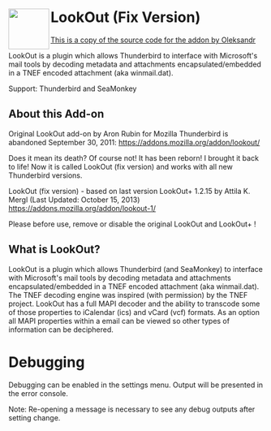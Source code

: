 # LookOut (Fix Version)<img src="src/chrome/skin/LOicon-64.png" width="80" align="left">

[This is a copy of the source code for the addon by Oleksandr](https://addons.thunderbird.net/nn-NO/thunderbird/addon/lookout-fix-version/)

LookOut is a plugin which allows Thunderbird to interface with Microsoft's mail tools by decoding metadata and attachments encapsulated/embedded in a TNEF encoded attachment (aka winmail.dat).

Support: Thunderbird and SeaMonkey


## About this Add-on
Original LookOut add-on by Aron Rubin for Mozilla Thunderbird is abandoned September 30, 2011:
https://addons.mozilla.org/addon/lookout/

Does it mean its death? Of course not! It has been reborn! I brought it back to life!
Now it is called LookOut (fix version) and works with all new Thunderbird versions.

LookOut (fix version) - based on last version LookOut+ 1.2.15 by Attila K. Mergl (Last Updated: October 15, 2013)
https://addons.mozilla.org/addon/lookout-1/

Please before use, remove or disable the original LookOut and LookOut+ !

## What is LookOut?

LookOut is a plugin which allows Thunderbird (and SeaMonkey) to interface with Microsoft's mail tools by decoding metadata and attachments encapsulated/embedded in a TNEF encoded attachment (aka winmail.dat).
The TNEF decoding engine was inspired (with permission) by the TNEF project. LookOut has a full MAPI decoder and the ability to transcode some of those properties to iCalendar (ics) and vCard (vcf) formats.
As an option all MAPI properties within a email can be viewed so other types of information can be deciphered.

# Debugging

Debugging can be enabled in the settings menu. Output will be presented in the error console.

Note: Re-opening a message is necessary to see any debug outputs after setting change.
